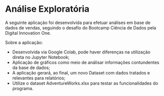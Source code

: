 # Análise Exploratória
A seguinte aplicação foi desenvolvida para efetuar análises em base de dados de vendas, seguindo o desafio do Bootcamp Ciência de Dados pela Digital Innovation One.

Sobre a aplicação:
- Desenvolvida via Google Colab, pode haver diferenças na utilização direta no Jupyter Notebook;
- Aplicação de gráficos como meio de análisar informações contundentes da base de dados;
- A aplicação gerará, ao final, um novo Dataset com dados tratados e relevantes para relatórios;
- Utilize o dataset AdventureWorks.xlsx para testar as funcionalidades do programa.
